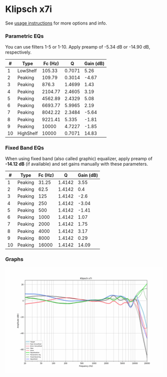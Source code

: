 # Klipsch x7i
See [usage instructions](https://github.com/jaakkopasanen/AutoEq#usage) for more options and info.

### Parametric EQs
You can use filters 1-5 or 1-10. Apply preamp of -5.34 dB or -14.90 dB, respectively.

|   # | Type      |   Fc (Hz) |      Q |   Gain (dB) |
|-----|-----------|-----------|--------|-------------|
|   1 | LowShelf  |    105.33 | 0.7071 |        5.26 |
|   2 | Peaking   |    109.79 | 0.3014 |       -4.67 |
|   3 | Peaking   |    876.3  | 1.4699 |        1.43 |
|   4 | Peaking   |   2104.77 | 2.4605 |        3.19 |
|   5 | Peaking   |   4562.89 | 2.4329 |        5.08 |
|   6 | Peaking   |   6693.77 | 5.9965 |        2.19 |
|   7 | Peaking   |   8042.22 | 2.3484 |       -5.64 |
|   8 | Peaking   |   9221.41 | 5.335  |       -1.81 |
|   9 | Peaking   |  10000    | 4.7227 |       -1.85 |
|  10 | HighShelf |  10000    | 0.7071 |       14.83 |

### Fixed Band EQs
When using fixed band (also called graphic) equalizer, apply preamp of **-14.12 dB** (if available) and set gains manually with these parameters.

|   # | Type    |   Fc (Hz) |      Q |   Gain (dB) |
|-----|---------|-----------|--------|-------------|
|   1 | Peaking |     31.25 | 1.4142 |        3.55 |
|   2 | Peaking |     62.5  | 1.4142 |        0.4  |
|   3 | Peaking |    125    | 1.4142 |       -2.6  |
|   4 | Peaking |    250    | 1.4142 |       -3.04 |
|   5 | Peaking |    500    | 1.4142 |       -1.41 |
|   6 | Peaking |   1000    | 1.4142 |        1.07 |
|   7 | Peaking |   2000    | 1.4142 |        1.75 |
|   8 | Peaking |   4000    | 1.4142 |        3.17 |
|   9 | Peaking |   8000    | 1.4142 |        0.29 |
|  10 | Peaking |  16000    | 1.4142 |       14.09 |

### Graphs
![](./Klipsch%20x7i.png)
